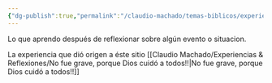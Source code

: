 ```yaml
---
{"dg-publish":true,"permalink":"/claudio-machado/temas-biblicos/experiencias/"}
---
```


Lo que aprendo después de reflexionar sobre algún evento o situacion.

La experiencia que dió origen a éste sitio [[Claudio Machado/Experiencias & Reflexiones/No fue grave, porque Dios cuidó a todos!!\|No fue grave, porque Dios cuidó a todos!!]]